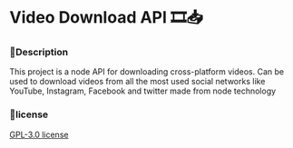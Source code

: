 # Video Download API 🎞️📥


### 📕Description
This project is a node API for downloading cross-platform videos. Can be used to download videos from all the most used social networks like YouTube, Instagram, Facebook and twitter made from node technology


### 📃license 
[GPL-3.0 license](LICENSE)